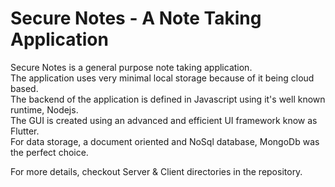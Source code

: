 # Secure Notes - A Note Taking Application
<p>Secure Notes is a general purpose note taking application.<br>
The application uses very minimal local storage because of it being cloud based.<br>
The backend of the application is defined in Javascript using it's well known runtime, Nodejs.<br>
The GUI is created using an advanced and efficient UI framework know as Flutter.<br>
For data storage, a document oriented and NoSql database, MongoDb was the perfect choice.
</p>

<p>For more details, checkout Server & Client directories in the repository.</p>

